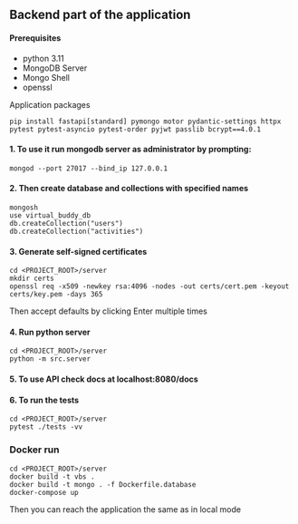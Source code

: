 ## Backend part of the application 
#### Prerequisites
- python 3.11
- MongoDB Server
- Mongo Shell
- openssl

Application packages
```
pip install fastapi[standard] pymongo motor pydantic-settings httpx pytest pytest-asyncio pytest-order pyjwt passlib bcrypt==4.0.1
```

#### 1. To use it run mongodb server as administrator by prompting: 
```
mongod --port 27017 --bind_ip 127.0.0.1
```
#### 2. Then create database and collections with specified names
```
mongosh
use virtual_buddy_db
db.createCollection("users")
db.createCollection("activities")
```

#### 3. Generate self-signed certificates
```
cd <PROJECT_ROOT>/server
mkdir certs
openssl req -x509 -newkey rsa:4096 -nodes -out certs/cert.pem -keyout certs/key.pem -days 365
```
Then accept defaults by clicking Enter multiple times

#### 4. Run python server

```
cd <PROJECT_ROOT>/server
python -m src.server
```
#### 5. To use API check docs at localhost:8080/docs

#### 6. To run the tests
```
cd <PROJECT_ROOT>/server
pytest ./tests -vv
```

### Docker run
```
cd <PROJECT_ROOT>/server
docker build -t vbs .
docker build -t mongo . -f Dockerfile.database
docker-compose up
```
Then you can reach the application the same as in local mode
